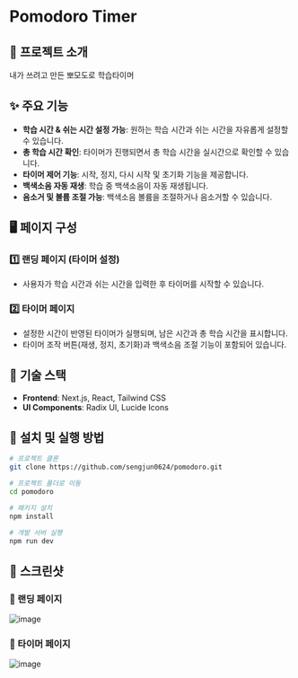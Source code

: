 # Pomodoro Timer


## 📌 프로젝트 소개
내가 쓰려고 만든 뽀모도로 학습타이머 
## ✨ 주요 기능
- **학습 시간 & 쉬는 시간 설정 가능**: 원하는 학습 시간과 쉬는 시간을 자유롭게 설정할 수 있습니다.
- **총 학습 시간 확인**: 타이머가 진행되면서 총 학습 시간을 실시간으로 확인할 수 있습니다.
- **타이머 제어 기능**: 시작, 정지, 다시 시작 및 초기화 기능을 제공합니다.
- **백색소음 자동 재생**: 학습 중 백색소음이 자동 재생됩니다.
- **음소거 및 볼륨 조절 가능**: 백색소음 볼륨을 조절하거나 음소거할 수 있습니다.

## 🖥️ 페이지 구성
### 1️⃣ **랜딩 페이지** (타이머 설정)
- 사용자가 학습 시간과 쉬는 시간을 입력한 후 타이머를 시작할 수 있습니다.

### 2️⃣ **타이머 페이지**
- 설정한 시간이 반영된 타이머가 실행되며, 남은 시간과 총 학습 시간을 표시합니다.
- 타이머 조작 버튼(재생, 정지, 초기화)과 백색소음 조절 기능이 포함되어 있습니다.

## 🚀 기술 스택
- **Frontend**: Next.js, React, Tailwind CSS
- **UI Components**: Radix UI, Lucide Icons

## 🔧 설치 및 실행 방법
```bash
# 프로젝트 클론
git clone https://github.com/sengjun0624/pomodoro.git

# 프로젝트 폴더로 이동
cd pomodoro

# 패키지 설치
npm install

# 개발 서버 실행
npm run dev
```

## 📸 스크린샷
### 🔹 랜딩 페이지
![image](https://github.com/user-attachments/assets/16df770d-c9f0-4855-ba0a-88511e9dd5cd)
### 🔹 타이머 페이지
![image](https://github.com/user-attachments/assets/705f8e68-c497-4d3a-abb6-4e38ec42944b)




